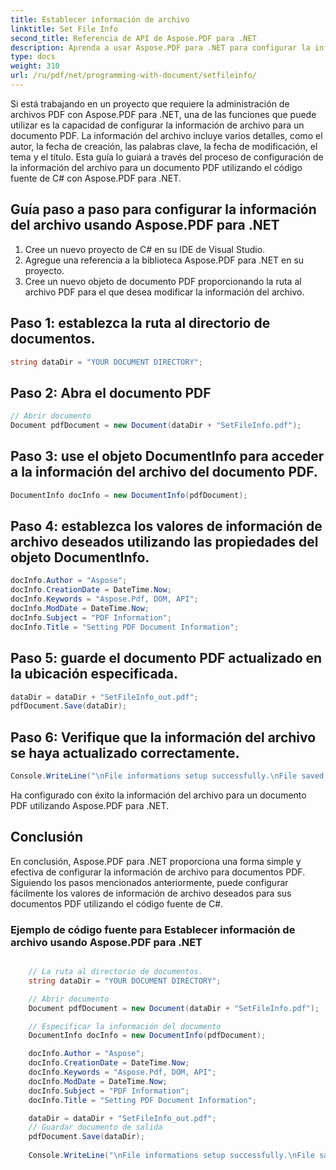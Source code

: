 ```yaml
---
title: Establecer información de archivo
linktitle: Set File Info
second_title: Referencia de API de Aspose.PDF para .NET
description: Aprenda a usar Aspose.PDF para .NET para configurar la información del archivo en sus documentos PDF con esta guía paso a paso.
type: docs
weight: 310
url: /ru/pdf/net/programming-with-document/setfileinfo/
---
```

Si está trabajando en un proyecto que requiere la administración de archivos PDF con Aspose.PDF para .NET, una de las funciones que puede utilizar es la capacidad de configurar la información de archivo para un documento PDF. La información del archivo incluye varios detalles, como el autor, la fecha de creación, las palabras clave, la fecha de modificación, el tema y el título. Esta guía lo guiará a través del proceso de configuración de la información del archivo para un documento PDF utilizando el código fuente de C# con Aspose.PDF para .NET.

## Guía paso a paso para configurar la información del archivo usando Aspose.PDF para .NET

1. Cree un nuevo proyecto de C# en su IDE de Visual Studio.
2. Agregue una referencia a la biblioteca Aspose.PDF para .NET en su proyecto.
3. Cree un nuevo objeto de documento PDF proporcionando la ruta al archivo PDF para el que desea modificar la información del archivo.

## Paso 1: establezca la ruta al directorio de documentos.

```csharp
string dataDir = "YOUR DOCUMENT DIRECTORY";
```

## Paso 2: Abra el documento PDF

```csharp
// Abrir documento
Document pdfDocument = new Document(dataDir + "SetFileInfo.pdf");
```

## Paso 3: use el objeto DocumentInfo para acceder a la información del archivo del documento PDF.

```csharp
DocumentInfo docInfo = new DocumentInfo(pdfDocument);
```

## Paso 4: establezca los valores de información de archivo deseados utilizando las propiedades del objeto DocumentInfo.

```csharp
docInfo.Author = "Aspose";
docInfo.CreationDate = DateTime.Now;
docInfo.Keywords = "Aspose.Pdf, DOM, API";
docInfo.ModDate = DateTime.Now;
docInfo.Subject = "PDF Information";
docInfo.Title = "Setting PDF Document Information";
```

## Paso 5: guarde el documento PDF actualizado en la ubicación especificada.

```csharp
dataDir = dataDir + "SetFileInfo_out.pdf";
pdfDocument.Save(dataDir);
```

## Paso 6: Verifique que la información del archivo se haya actualizado correctamente.

```csharp
Console.WriteLine("\nFile informations setup successfully.\nFile saved at " + dataDir);
```

Ha configurado con éxito la información del archivo para un documento PDF utilizando Aspose.PDF para .NET.

## Conclusión

En conclusión, Aspose.PDF para .NET proporciona una forma simple y efectiva de configurar la información de archivo para documentos PDF. Siguiendo los pasos mencionados anteriormente, puede configurar fácilmente los valores de información de archivo deseados para sus documentos PDF utilizando el código fuente de C#.

### Ejemplo de código fuente para Establecer información de archivo usando Aspose.PDF para .NET


```csharp

	// La ruta al directorio de documentos.
	string dataDir = "YOUR DOCUMENT DIRECTORY";

	// Abrir documento
	Document pdfDocument = new Document(dataDir + "SetFileInfo.pdf");

	// Especificar la información del documento
	DocumentInfo docInfo = new DocumentInfo(pdfDocument);

	docInfo.Author = "Aspose";
	docInfo.CreationDate = DateTime.Now;
	docInfo.Keywords = "Aspose.Pdf, DOM, API";
	docInfo.ModDate = DateTime.Now;
	docInfo.Subject = "PDF Information";
	docInfo.Title = "Setting PDF Document Information";

	dataDir = dataDir + "SetFileInfo_out.pdf";
	// Guardar documento de salida
	pdfDocument.Save(dataDir);
	
	Console.WriteLine("\nFile informations setup successfully.\nFile saved at " + dataDir);
	
```
